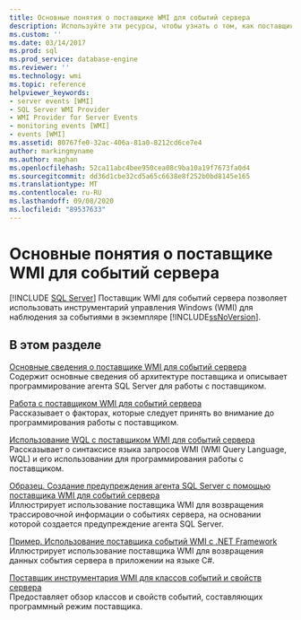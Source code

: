 ```yaml
---
title: Основные понятия о поставщике WMI для событий сервера
description: Используйте эти ресурсы, чтобы узнать о том, как поставщик WMI для событий сервера использует инструментарий управления Windows (WMI) для мониторинга событий в экземпляре SQL Server.
ms.custom: ''
ms.date: 03/14/2017
ms.prod: sql
ms.prod_service: database-engine
ms.reviewer: ''
ms.technology: wmi
ms.topic: reference
helpviewer_keywords:
- server events [WMI]
- SQL Server WMI Provider
- WMI Provider for Server Events
- monitoring events [WMI]
- events [WMI]
ms.assetid: 80767fe0-32ac-406a-81a0-8212cd6ce7e4
author: markingmyname
ms.author: maghan
ms.openlocfilehash: 52ca11abc4bee950cea08c9ba10a19f7673fa0d4
ms.sourcegitcommit: dd36d1cbe32cd5a65c6638e8f252b0bd8145e165
ms.translationtype: MT
ms.contentlocale: ru-RU
ms.lasthandoff: 09/08/2020
ms.locfileid: "89537633"
---
```

# <a name="wmi-provider-for-server-events-concepts"></a>Основные понятия о поставщике WMI для событий сервера
[!INCLUDE [SQL Server](../../includes/applies-to-version/sqlserver.md)]
  Поставщик WMI для событий сервера позволяет использовать инструментарий управления Windows (WMI) для наблюдения за событиями в экземпляре [!INCLUDE[ssNoVersion](../../includes/ssnoversion-md.md)].  
  
## <a name="in-this-section"></a>В этом разделе  
 [Основные сведения о поставщике WMI для событий сервера](../../relational-databases/wmi-provider-server-events/understanding-the-wmi-provider-for-server-events.md)  
 Содержит основные сведения об архитектуре поставщика и описывает программирование агента SQL Server для работы с поставщиком.  
  
 [Работа с поставщиком WMI для событий сервера](../../relational-databases/wmi-provider-server-events/working-with-the-wmi-provider-for-server-events.md)  
 Рассказывает о факторах, которые следует принять во внимание до программирования работы с поставщиком.  
  
 [Использование WQL с поставщиком WMI для событий сервера](../../relational-databases/wmi-provider-server-events/using-wql-with-the-wmi-provider-for-server-events.md)  
 Рассказывает о синтаксисе языка запросов WMI (WMI Query Language, WQL) и его использовании для программирования работы с поставщиком.  
  
 [Образец. Создание предупреждения агента SQL Server с помощью поставщика WMI для событий сервера](../../relational-databases/wmi-provider-server-events/sample-creating-a-sql-server-agent-alert-with-the-wmi-provider.md)  
 Иллюстрирует использование поставщика WMI для возвращения трассировочной информации о событиях сервера, на основании которой создается предупреждение агента SQL Server.  
  
 [Пример. Использование поставщика событий WMI с .NET Framework](../../relational-databases/wmi-provider-server-events/sample-using-the-wmi-event-provider-with-the-net-framework.md)  
 Иллюстрирует использование поставщика WMI для возвращения данных события сервера в приложении на языке C#.  
  
 [Поставщик инструментария WMI для классов событий и свойств сервера](../../relational-databases/wmi-provider-server-events/wmi-provider-for-server-events-classes-and-properties.md)  
 Предоставляет обзор классов и свойств событий, составляющих программный режим поставщика.  
  
  
